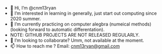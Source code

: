 - 👋 Hi, I’m @cnm13ryan
- 👀 I’m interested in learning in generally, just start out computing since 2020 summer.
- 🌱 I’m currently practicing on computer alegbra (numeical methods) (looking forward to automatic differentation). 
- NOTE: GITHUB PROJECTS ARE NOT RELEASED REGULARLY.
- 💞️ I’m looking to collaborate? Umm, not available at the moment.
- 📫 How to reach me ? Email: cnm13ryan@gmail.com
